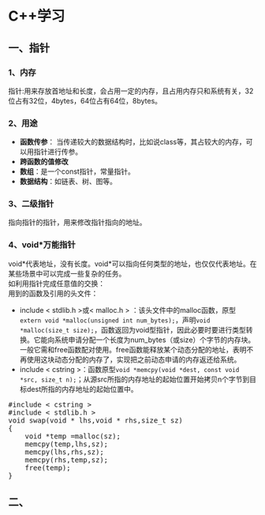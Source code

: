 # C++学习
## 一、指针
### 1、内存
指针:用来存放首地址和长度，会占用一定的内存，且占用内存只和系统有关，32位占有32位，4bytes，64位占有64位，8bytes。
### 2、用途
- **函数传参**：  当传递较大的数据结构时，比如说class等，其占较大的内存，可以用指针进行传参。
- **跨函数的值修改**
- **数组**：是一个const指针，常量指针。
- **数据结构**：如链表、树、图等。
### 3、二级指针
指向指针的指针，用来修改指针指向的地址。
### 4、void*万能指针
void\*代表地址，没有长度。void\*可以指向任何类型的地址，也仅仅代表地址。在某些场景中可以完成一些复杂的任务。  
如利用指针完成任意值的交换：  
用到的函数及引用的头文件：  

- include < stdlib.h >或< malloc.h > ：该头文件中的malloc函数，原型`extern void *malloc(unsigned int num_bytes);`，声明`void *malloc(size_t size);`，函数返回为void型指针，因此必要时要进行类型转换。它能向系统申请分配一个长度为num_bytes（或size）个字节的内存块。一般它需和free函数配对使用。free函数能释放某个动态分配的地址，表明不再使用这块动态分配的内存了，实现把之前动态申请的内存返还给系统。
- include < cstring >：函数原型`void *memcpy(void *dest, const void *src, size_t n);`；从源src所指的内存地址的起始位置开始拷贝n个字节到目标dest所指的内存地址的起始位置中。
<pre name="code" class="C++">
#include < cstring >
#include < stdlib.h >
void swap(void * lhs,void * rhs,size_t sz)
{
    void *temp =malloc(sz);
    memcpy(temp,lhs,sz);
    memcpy(lhs,rhs,sz);
    memcpy(rhs,temp,sz);
    free(temp);
}
</pre>
## 二、